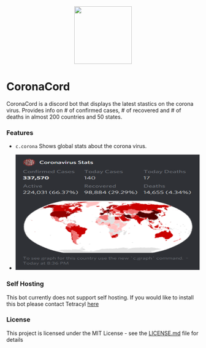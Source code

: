 <div align="center">
    <img src="https://external-content.duckduckgo.com/iu/?u=https%3A%2F%2Fupload.wikimedia.org%2Fwikipedia%2Fcommons%2Fthumb%2F7%2F7c%2F2019-nCoV-CDC-23312.png%2F1200px-2019-nCoV-CDC-23312.png&f=1&nofb=1" width="150px" height="150px" /><br>
</div>

# CoronaCord
CoronaCord is a discord bot that displays the latest stastics on the corona virus. Provides info on # of confirmed cases, # of recovered and # of deaths in almost 200 countries and 50 states.

### Features

* `c.corona` Shows global stats about the corona virus.

* <img src="./imgs/example2.PNG" alt="Image" style="width:500px; height: 300px;">

### Self Hosting
This bot currently does not support self hosting. If you would like to install this bot please contact Tetracyl [here](https://discord.gg/9M5qWfy)

### License
This project is licensed under the MIT License - see the [LICENSE.md](LICENSE.md) file for details


